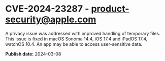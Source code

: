 # CVE-2024-23287 - product-security@apple.com

A privacy issue was addressed with improved handling of temporary files. This issue is fixed in macOS Sonoma 14.4, iOS 17.4 and iPadOS 17.4, watchOS 10.4. An app may be able to access user-sensitive data.

**Publish date:** 2024-03-08
